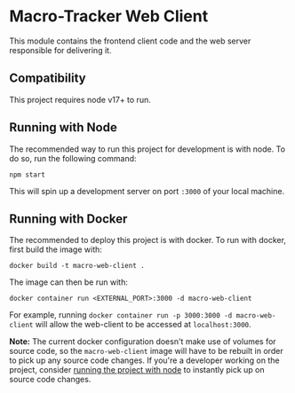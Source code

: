 # Macro-Tracker Web Client
This module contains the frontend client code and the web server responsible for delivering it.

## Compatibility
This project requires node v17+ to run.

## Running with Node
The recommended way to run this project for development is with node. To do so, run the following command:
```
npm start
```

This will spin up a development server on port `:3000` of your local machine.

## Running with Docker
The recommended to deploy this project is with docker. To run with docker, first build the image with:
```
docker build -t macro-web-client .
```

The image can then be run with:
```
docker container run <EXTERNAL_PORT>:3000 -d macro-web-client
```

For example, running `docker container run -p 3000:3000 -d macro-web-client` will allow the web-client to be accessed at `localhost:3000`.

**Note:** The current docker configuration doesn't make use of  volumes for source code, so the `macro-web-client` image will have to be rebuilt in order to pick up any source code changes. If you're a developer working on the project, consider [running the project with node](#running-with-node) to instantly pick up on source code changes.